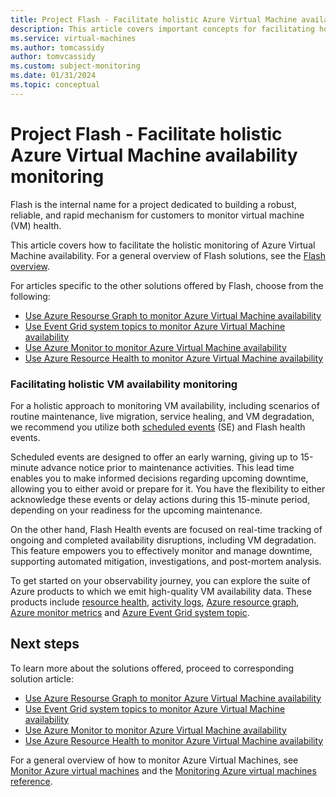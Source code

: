 ```yaml
---
title: Project Flash - Facilitate holistic Azure Virtual Machine availability monitoring
description: This article covers important concepts for facilitating holistic monitoring of Azure virtual machine availability using the features of Project Flash.
ms.service: virtual-machines
ms.author: tomcassidy
author: tomvcassidy
ms.custom: subject-monitoring
ms.date: 01/31/2024
ms.topic: conceptual
---
```


# Project Flash - Facilitate holistic Azure Virtual Machine availability monitoring

Flash is the internal name for a project dedicated to building a robust, reliable, and rapid mechanism for customers to monitor virtual machine (VM) health.

This article covers how to facilitate the holistic monitoring of Azure Virtual Machine availability. For a general overview of Flash solutions, see the [Flash overview](flash-overview.md).

For articles specific to the other solutions offered by Flash, choose from the following:
* [Use Azure Resourse Graph to monitor Azure Virtual Machine availability](flash-azure-resource-graph.md)
* [Use Event Grid system topics to monitor Azure Virtual Machine availability](flash-event-grid-system-topic.md)
* [Use Azure Monitor to monitor Azure Virtual Machine availability](flash-azure-monitor.md)
* [Use Azure Resource Health to monitor Azure Virtual Machine availability](flash-azure-resource-health.md)

### Facilitating holistic VM availability monitoring

For a holistic approach to monitoring VM availability, including scenarios of routine maintenance, live migration, service healing, and VM degradation, we recommend you utilize both [scheduled events](../virtual-machines/windows/scheduled-event-service.md) (SE) and Flash health events.

Scheduled events are designed to offer an early warning, giving up to 15-minute advance notice prior to maintenance activities. This lead time enables you to make informed decisions regarding upcoming downtime, allowing you to either avoid or prepare for it. You have the flexibility to either acknowledge these events or delay actions during this 15-minute period, depending on your readiness for the upcoming maintenance.

On the other hand, Flash Health events are focused on real-time tracking of ongoing and completed availability disruptions, including VM degradation. This feature empowers you to effectively monitor and manage downtime, supporting automated mitigation, investigations, and post-mortem analysis.

To get started on your observability journey, you can explore the suite of Azure products to which we emit high-quality VM availability data. These products include [resource health](../service-health/resource-health-overview.md), [activity logs](../azure-monitor/essentials/activity-log.md?tabs=powershell), [Azure resource graph](../governance/resource-graph/samples/samples-by-table.md?tabs=azure-cli#healthresources), [Azure monitor metrics](../virtual-machines/monitor-vm-reference.md) and [Azure Event Grid system topic](../event-grid/event-schema-health-resources.md?tabs=event-grid-event-schema).

## Next steps

To learn more about the solutions offered, proceed to corresponding solution article:
* [Use Azure Resourse Graph to monitor Azure Virtual Machine availability](flash-azure-resource-graph.md)
* [Use Event Grid system topics to monitor Azure Virtual Machine availability](flash-event-grid-system-topic.md)
* [Use Azure Monitor to monitor Azure Virtual Machine availability](flash-azure-monitor.md)
* [Use Azure Resource Health to monitor Azure Virtual Machine availability](flash-azure-resource-health.md)

For a general overview of how to monitor Azure Virtual Machines, see [Monitor Azure virtual machines](monitor-vm.md) and the [Monitoring Azure virtual machines reference](monitor-vm-reference.md).